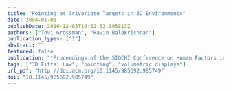 ```yaml
---
title: "Pointing at Trivariate Targets in 3D Environments"
date: 2004-01-01
publishDate: 2019-12-03T19:32:32.095813Z
authors: ["Tovi Grossman", "Ravin Balakrishnan"]
publication_types: ["1"]
abstract: ""
featured: false
publication: "*Proceedings of the SIGCHI Conference on Human Factors in Computing Systems*"
tags: ["3D Fitts' Law", "pointing", "volumetric displays"]
url_pdf: "http://doi.acm.org/10.1145/985692.985749"
doi: "10.1145/985692.985749"
---
```


